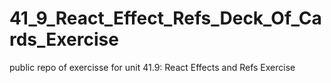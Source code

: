# 41_9_React_Effect_Refs_Deck_Of_Cards_Exercise
public repo of exercisse for unit 41.9: React Effects and Refs Exercise
